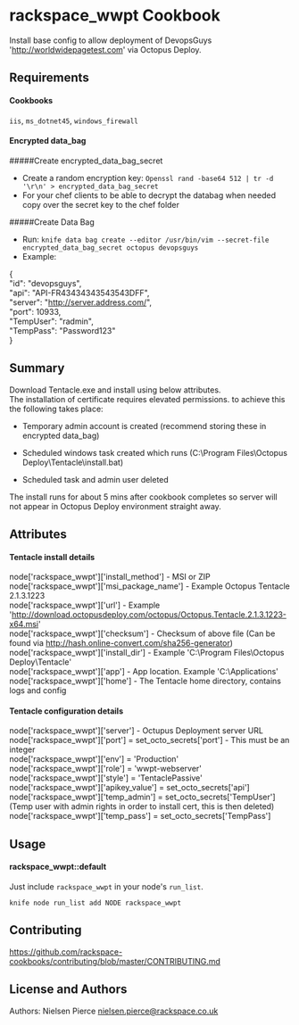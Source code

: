 rackspace_wwpt Cookbook
=================
Install base config to allow deployment of DevopsGuys 'http://worldwidepagetest.com' via Octopus Deploy.

Requirements
------------

#### Cookbooks
`iis`, `ms_dotnet45`, `windows_firewall`

#### Encrypted data_bag

#####Create encrypted_data_bag_secret

- Create a random encryption key: `Openssl rand -base64 512 | tr -d '\r\n' > encrypted_data_bag_secret`
- For your chef clients to be able to decrypt the databag when needed copy over the secret key to the chef folder

#####Create Data Bag 

- Run: `knife data bag create --editor /usr/bin/vim --secret-file encrypted_data_bag_secret octopus devopsguys`
- Example: 

{  
"id": "devopsguys",  
"api": "API-FR43434343543543DFF",  
"server": "http://server.address.com/",  
"port": 10933,  
"TempUser": "radmin",  
"TempPass": "Password123"  
}

Summary
-------
Download Tentacle.exe and install using below attributes.  
The installation of certificate requires elevated permissions. to achieve this the following takes place:  

- Temporary admin account is created (recommend storing these in encrypted data_bag)
  
- Scheduled windows task created which runs (C:\Program Files\Octopus Deploy\Tentacle\install.bat)

- Scheduled task and admin user deleted

The install runs for about 5 mins after cookbook completes so server will not appear in Octopus Deploy environment straight away.

Attributes
----------

#### Tentacle install details
node['rackspace_wwpt']['install_method'] - MSI or ZIP  
node['rackspace_wwpt']['msi_package_name'] - Example Octopus Tentacle 2.1.3.1223  
node['rackspace_wwpt']['url'] - Example 'http://download.octopusdeploy.com/octopus/Octopus.Tentacle.2.1.3.1223-x64.msi'  
node['rackspace_wwpt']['checksum']  - Checksum of above file (Can be found via http://hash.online-convert.com/sha256-generator)  
node['rackspace_wwpt']['install_dir'] - Example 'C:\Program Files\Octopus Deploy\Tentacle'  
node['rackspace_wwpt']['app'] - App location. Example 'C:\Applications'  
node['rackspace_wwpt']['home'] - The Tentacle home directory, contains logs and config

#### Tentacle configuration details
node['rackspace_wwpt']['server'] - Octupus Deployment server URL  
node['rackspace_wwpt']['port'] = set_octo_secrets['port'] - This must be an integer  
node['rackspace_wwpt']['env'] = 'Production'  
node['rackspace_wwpt']['role'] = 'wwpt-webserver'  
node['rackspace_wwpt']['style'] = 'TentaclePassive'  
node['rackspace_wwpt']['apikey_value'] = set_octo_secrets['api']  
node['rackspace_wwpt']['temp_admin'] = set_octo_secrets['TempUser'] (Temp user with admin rights in order to install cert,  this is then deleted)  
node['rackspace_wwpt']['temp_pass'] = set_octo_secrets['TempPass']  

Usage
-----
#### rackspace_wwpt::default

Just include `rackspace_wwpt` in your node's `run_list`.  

`knife node run_list add NODE rackspace_wwpt`  


Contributing
------------

https://github.com/rackspace-cookbooks/contributing/blob/master/CONTRIBUTING.md

License and Authors
-------------------
Authors: Nielsen Pierce <nielsen.pierce@rackspace.co.uk>
